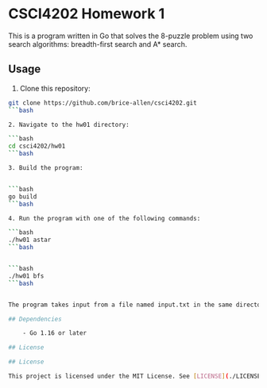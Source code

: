 # CSCI4202 Homework 1

This is a program written in Go that solves the 8-puzzle problem using two search algorithms: breadth-first search and A* search.

## Usage

1. Clone this repository:

```bash
git clone https://github.com/brice-allen/csci4202.git
```bash

2. Navigate to the hw01 directory:

```bash
cd csci4202/hw01
```bash

3. Build the program: 


```bash
go build
```bash

4. Run the program with one of the following commands: 

```bash
./hw01 astar
```bash


```bash
./hw01 bfs
```bash


The program takes input from a file named input.txt in the same directory and outputs the solution (if found) and some statistics about the search.

## Dependencies

    - Go 1.16 or later

## License

## License

This project is licensed under the MIT License. See [LICENSE](./LICENSE) for more information.
